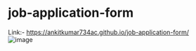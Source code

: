# job-application-form

Link:- https://ankitkumar734ac.github.io/job-application-form/
<br/>
![image](https://user-images.githubusercontent.com/71343747/207152893-8750b0d7-ae0e-45ef-b07d-190a9ab4b7bf.png)

